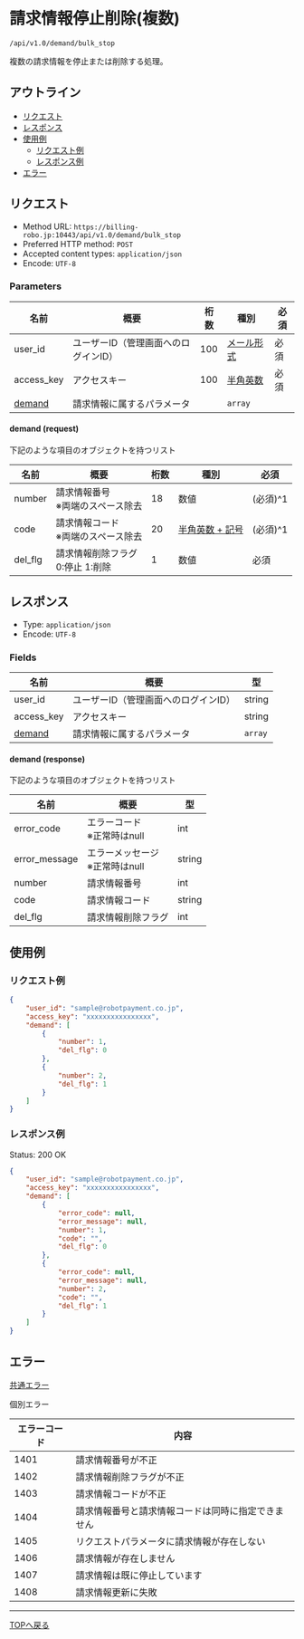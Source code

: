# 請求情報停止削除(複数)

`/api/v1.0/demand/bulk_stop`

複数の請求情報を停止または削除する処理。

## アウトライン

- [リクエスト](#リクエスト)
- [レスポンス](#レスポンス)
- [使用例](#使用例)
  - [リクエスト例](#リクエスト例)
  - [レスポンス例](#レスポンス例)
- [エラー](#エラー)

## リクエスト
- Method URL: `https://billing-robo.jp:10443/api/v1.0/demand/bulk_stop`
- Preferred HTTP method: `POST`
- Accepted content types: `application/json`
- Encode: `UTF-8`

### Parameters

| 名前                      | 概要                                 | 桁数 | 種別                              | 必須 |
| ------------------------- | ------------------------------------ | ---- | --------------------------------- | ---- |
| user_id                   | ユーザーID（管理画面へのログインID） | 100  | [メール形式](../../index.md#種別) | 必須 |
| access_key                | アクセスキー                         | 100  | [半角英数](../../index.md#種別)   | 必須 |
| [demand](#demand-request) | 請求情報に属するパラメータ           |      | `array`                   |      |

#### demand (request)

下記のような項目のオブジェクトを持つリスト

| 名前    | 概要                                     | 桁数 | 種別                                   | 必須     |
| ------- | ---------------------------------------- | ---- | -------------------------------------- | -------- |
| number  | 請求情報番号  <br> ※両端のスペース除去   | 18   | 数値                                   | (必須)^1 |
| code    | 請求情報コード  <br> ※両端のスペース除去 | 20   | [半角英数 + 記号](../../index.md#種別) | (必須)^1 |
| del_flg | 請求情報削除フラグ <br> 0:停止 1:削除    | 1    | 数値                                   | 必須     |


## レスポンス

- Type: `application/json`
- Encode: `UTF-8`

### Fields

| 名前                       | 概要                                 | 型              |
| -------------------------- | ------------------------------------ | --------------- |
| user_id                    | ユーザーID（管理画面へのログインID） | string          |
| access_key                 | アクセスキー                         | string          |
| [demand](#demand-response) | 請求情報に属するパラメータ           | `array` |

#### demand (response)

下記のような項目のオブジェクトを持つリスト

| 名前          | 概要                                | 型     |
| ------------- | ----------------------------------- | ------ |
| error_code    | エラーコード <br> ※正常時はnull     | int    |
| error_message | エラーメッセージ <br> ※正常時はnull | string |
| number        | 請求情報番号                        | int    |
| code          | 請求情報コード                      | string |
| del_flg       | 請求情報削除フラグ                  | int    |


## 使用例

### リクエスト例

```json
{
    "user_id": "sample@robotpayment.co.jp",
    "access_key": "xxxxxxxxxxxxxxxx",
    "demand": [
        {
            "number": 1,
            "del_flg": 0
        },
        {
            "number": 2,
            "del_flg": 1
        }
    ]
}
```

### レスポンス例

Status: 200 OK

```json
{
    "user_id": "sample@robotpayment.co.jp",
    "access_key": "xxxxxxxxxxxxxxxx",
    "demand": [
        {
            "error_code": null,
            "error_message": null,
            "number": 1,
            "code": "",
            "del_flg": 0
        },
        {
            "error_code": null,
            "error_message": null,
            "number": 2,
            "code": "",
            "del_flg": 1
        }
    ]
}
```

## エラー

[共通エラー](../../index.md#共通エラー)

個別エラー

| エラーコード | 内容                                               |
| ------------ | -------------------------------------------------- |
| 1401         | 請求情報番号が不正                                 |
| 1402         | 請求情報削除フラグが不正                           |
| 1403         | 請求情報コードが不正                               |
| 1404         | 請求情報番号と請求情報コードは同時に指定できません |
| 1405         | リクエストパラメータに請求情報が存在しない         |
| 1406         | 請求情報が存在しません                             |
| 1407         | 請求情報は既に停止しています                       |
| 1408         | 請求情報更新に失敗                                 |

----

[TOPへ戻る](../../index.md)